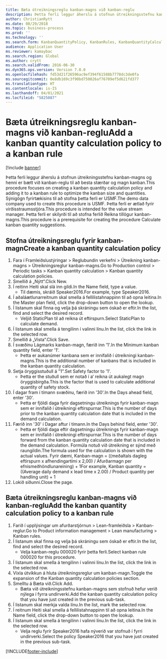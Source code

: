 ```yaml
---
title: Bæta útreikningsreglu kanban-magns við kanban-reglu
description: Þetta ferli leggur áherslu á stofnun útreikningsstefnu kanban-magns og henni er bætt við kanban-reglu til að besta stærðar og magn kanban.
author: ChristianRytt
ms.date: 08/29/2018
ms.topic: business-process
ms.prod: ''
ms.technology: ''
ms.search.form: KanbanQuantityPolicy, KanbanRules, KanbanQuantityCalculation
audience: Application User
ms.reviewer: kamaybac
ms.search.region: Global
ms.author: crytt
ms.search.validFrom: 2016-06-30
ms.dyn365.ops.version: Version 7.0.0
ms.openlocfilehash: fd53d21f26596ac9ef394f61588b7778dc3de0fa
ms.sourcegitcommit: 0e8db169c3f90bd750826af76709ef5d621fd377
ms.translationtype: HT
ms.contentlocale: is-IS
ms.lasthandoff: 04/01/2021
ms.locfileid: "5825087"
---
```

# <a name="add-a-kanban-quantity-calculation-policy-to-a-kanban-rule"></a><span data-ttu-id="24098-103">Bæta útreikningsreglu kanban-magns við kanban-reglu</span><span class="sxs-lookup"><span data-stu-id="24098-103">Add a kanban quantity calculation policy to a kanban rule</span></span>

[!include [banner](../../includes/banner.md)]

<span data-ttu-id="24098-104">Þetta ferli leggur áherslu á stofnun útreikningsstefnu kanban-magns og henni er bætt við kanban-reglu til að besta stærðar og magn kanban.</span><span class="sxs-lookup"><span data-stu-id="24098-104">This procedure focuses on creating a kanban quantity calculation policy and adding it to a kanban rule to optimize the kanban size and quantities.</span></span> <span data-ttu-id="24098-105">Sýnigögn fyrirtækisins til að stofna þetta ferli er USMF.</span><span class="sxs-lookup"><span data-stu-id="24098-105">The demo data company used to create this procedure is USMF.</span></span> <span data-ttu-id="24098-106">Þetta ferli er ætlað fyrir virðisstraumsstjóra.</span><span class="sxs-lookup"><span data-stu-id="24098-106">This procedure is intended for the value stream manager.</span></span> <span data-ttu-id="24098-107">Þetta ferli er skilyrði til að stofna ferlið Reikna tillögur kanban-magns.</span><span class="sxs-lookup"><span data-stu-id="24098-107">This procedure is a prerequisite for creating the procedure Calculate kanban quantity suggestions.</span></span> 


## <a name="create-a-kanban-quantity-calculation-policy"></a><span data-ttu-id="24098-108">Stofna útreikningsreglu fyrir kanban-magn</span><span class="sxs-lookup"><span data-stu-id="24098-108">Create a kanban quantity calculation policy</span></span>
1. <span data-ttu-id="24098-109">Fara í Framleiðslustýringar > Reglubundin verkefni > Útreikning kanban-magns > Útreikningsreglur kanban-magns.</span><span class="sxs-lookup"><span data-stu-id="24098-109">Go to Production control > Periodic tasks > Kanban quantity calculation > Kanban quantity calculation policies.</span></span>
2. <span data-ttu-id="24098-110">Smellið á „Nýtt“.</span><span class="sxs-lookup"><span data-stu-id="24098-110">Click New.</span></span>
3. <span data-ttu-id="24098-111">Í reitinn Heiti skal slá inn gildi.</span><span class="sxs-lookup"><span data-stu-id="24098-111">In the Name field, type a value.</span></span>
    * <span data-ttu-id="24098-112">Til dæmis, skráið Speaker2016.</span><span class="sxs-lookup"><span data-stu-id="24098-112">For example, type Speaker2016.</span></span>  
4. <span data-ttu-id="24098-113">Í aðaláætlunarreitnum skal smella á fellilistahnappinn til að opna leitina.</span><span class="sxs-lookup"><span data-stu-id="24098-113">In the Master plan field, click the drop-down button to open the lookup.</span></span>
5. <span data-ttu-id="24098-114">Í listanum skal finna og velja þá skráningu sem óskað er eftir.</span><span class="sxs-lookup"><span data-stu-id="24098-114">In the list, find and select the desired record.</span></span>
    * <span data-ttu-id="24098-115">Veljið StaticPlan til að reikna út eftirspurn.</span><span class="sxs-lookup"><span data-stu-id="24098-115">Select StaticPlan to calculate demand.</span></span>  
6. <span data-ttu-id="24098-116">Í listanum skal smella á tengilinn í valinni línu.</span><span class="sxs-lookup"><span data-stu-id="24098-116">In the list, click the link in the selected row.</span></span>
7. <span data-ttu-id="24098-117">Smellið á „Vista“.</span><span class="sxs-lookup"><span data-stu-id="24098-117">Click Save.</span></span>
8. <span data-ttu-id="24098-118">Í svæðinu Lágmarks kanban-magn, færið inn '1'.</span><span class="sxs-lookup"><span data-stu-id="24098-118">In the Minimum kanban quantity field, enter '1'.</span></span>
    * <span data-ttu-id="24098-119">Þetta er aukanúmer kanbana sem er innifalið í útreikningi kanban-magns.</span><span class="sxs-lookup"><span data-stu-id="24098-119">This is the additional number of kanbans that is included in the kanban quantity calculation.</span></span>  
9. <span data-ttu-id="24098-120">Setja öryggisstuðull á "1".</span><span class="sxs-lookup"><span data-stu-id="24098-120">Set Safety factor to '1'.</span></span>
    * <span data-ttu-id="24098-121">Þetta er the stuðull sem er notað í a‘ reikna út aukalegt magn öryggisbirgða.</span><span class="sxs-lookup"><span data-stu-id="24098-121">This is the factor that is used to calculate additional quantity of safety stock.</span></span>  
10. <span data-ttu-id="24098-122">Í dagar fram í tímann svæðinu, færið inn '30'.</span><span class="sxs-lookup"><span data-stu-id="24098-122">In the Days ahead field, enter '30'.</span></span>
    * <span data-ttu-id="24098-123">Þetta er fjöldi daga fyrir dagsetningu útreiknings fyrir kanban-magn sem er innifalið í útreikningi eftirspurnar.</span><span class="sxs-lookup"><span data-stu-id="24098-123">This is the number of days prior to the kanban quantity calculation date that is included in the demand calculation.</span></span>  
11. <span data-ttu-id="24098-124">Færið inn '30' í Dagar aftur í tímann.</span><span class="sxs-lookup"><span data-stu-id="24098-124">In the Days behind field, enter '30'.</span></span>
    * <span data-ttu-id="24098-125">Þetta er fjöldi daga eftir dagsetningu útreiknings fyrir kanban-magn sem er innifalið í útreikningi eftirspurnar.</span><span class="sxs-lookup"><span data-stu-id="24098-125">This is the number of days forward from the kanban quantity calculation date that is included in the demand calculation.</span></span>  <span data-ttu-id="24098-126">Formúla notuð við útreikning er sýnd með raungildin.</span><span class="sxs-lookup"><span data-stu-id="24098-126">The formula used for the calculation is shown with the actual values.</span></span> <span data-ttu-id="24098-127">Fyrir dæmi, Kanban-magn = ((meðaltals dagleg eftirspurn x afhendingartími x 2,00) / Afurðarmagn per efnismeðhöndlunareining) + 1</span><span class="sxs-lookup"><span data-stu-id="24098-127">For example,  Kanban quantity = ((Average daily demand x lead time x 2.00) / Product quantity per handling unit) + 1</span></span>  
12. <span data-ttu-id="24098-128">Lokið síðunni.</span><span class="sxs-lookup"><span data-stu-id="24098-128">Close the page.</span></span>

## <a name="add-the-kanban-quantity-calculation-policy-to-a-kanban-rule"></a><span data-ttu-id="24098-129">Bæta útreikningsreglu kanban-magns við kanban-reglu</span><span class="sxs-lookup"><span data-stu-id="24098-129">Add the kanban quantity calculation policy to a kanban rule</span></span>
1. <span data-ttu-id="24098-130">Farið í upplýsingar um afurðarstjórnun > Lean-framleiðsla > Kanban-reglur.</span><span class="sxs-lookup"><span data-stu-id="24098-130">Go to Product information management > Lean manufacturing > Kanban rules.</span></span>
2. <span data-ttu-id="24098-131">Í listanum skal finna og velja þá skráningu sem óskað er eftir.</span><span class="sxs-lookup"><span data-stu-id="24098-131">In the list, find and select the desired record.</span></span>
    * <span data-ttu-id="24098-132">Velja kanban-reglu 000020 fyrir þetta ferli.</span><span class="sxs-lookup"><span data-stu-id="24098-132">Select kanban rule 000020 for this procedure.</span></span>  
3. <span data-ttu-id="24098-133">Í listanum skal smella á tengilinn í valinni línu.</span><span class="sxs-lookup"><span data-stu-id="24098-133">In the list, click the link in the selected row.</span></span>
4. <span data-ttu-id="24098-134">Víxla útvíkkun á hluta útreikningsreglur um kanban-magn.</span><span class="sxs-lookup"><span data-stu-id="24098-134">Toggle the expansion of the Kanban quantity calculation policies section.</span></span>
5. <span data-ttu-id="24098-135">Smelltu á Bæta við.</span><span class="sxs-lookup"><span data-stu-id="24098-135">Click Add.</span></span>
    * <span data-ttu-id="24098-136">Bæta við útreikningsstefnu kanban-magns sem stofnuð hefur verið nýlega í fyrra undirverki.</span><span class="sxs-lookup"><span data-stu-id="24098-136">Add the kanban quantity calculation policy that you have just created in the previous sub-task.</span></span>  
6. <span data-ttu-id="24098-137">Í listanum skal merkja valda línu.</span><span class="sxs-lookup"><span data-stu-id="24098-137">In the list, mark the selected row.</span></span>
7. <span data-ttu-id="24098-138">Í reitnum Heiti skal smella á fellilistahnappinn til að opna leitina.</span><span class="sxs-lookup"><span data-stu-id="24098-138">In the Name field, click the drop-down button to open the lookup.</span></span>
8. <span data-ttu-id="24098-139">Í listanum skal smella á tengilinn í valinni línu.</span><span class="sxs-lookup"><span data-stu-id="24098-139">In the list, click the link in the selected row.</span></span>
    * <span data-ttu-id="24098-140">Velja reglu fyrir Speaker2016 hafa nýverið var stofnuð í fyrri undirverki.</span><span class="sxs-lookup"><span data-stu-id="24098-140">Select the policy Speaker2016 that you have just created in the previous sub-task.</span></span>  



[!INCLUDE[footer-include](../../../includes/footer-banner.md)]